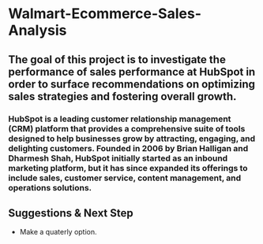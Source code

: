 # Walmart-Ecommerce-Sales-Analysis

## The goal of this project is to investigate the performance of sales performance at HubSpot in order to surface recommendations on optimizing sales strategies and fostering overall growth.


### HubSpot is a leading customer relationship management (CRM) platform that provides a comprehensive suite of tools designed to help businesses grow by attracting, engaging, and delighting customers. Founded in 2006 by Brian Halligan and Dharmesh Shah, HubSpot initially started as an inbound marketing platform, but it has since expanded its offerings to include sales, customer service, content management, and operations solutions.




## Suggestions & Next Step
- Make a quaterly option. 
